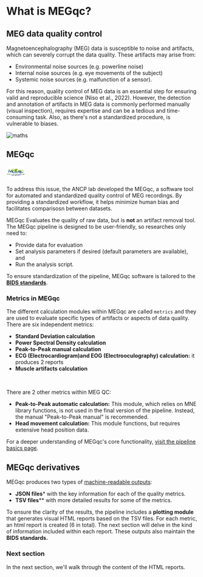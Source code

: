 # What is MEGqc?

## MEG data quality control
Magnetoencephalography (MEG) data is susceptible to  noise and artifacts, which can severely corrupt the data quality. These artifacts may arise from:
- Environmental noise sources (e.g. powerline noise)
- Internal noise sources (e.g. eye movements of the subject)
- Systemic noise sources (e.g. malfunction of a sensor).

For this reason, quality control of MEG data is an essential step for ensuring valid and reproducible science (Niso et al., 2022). However, the detection and annotation of artifacts in MEG data is commonly performed manually (visual inspection), requires expertise and can be a tedious and time-consuming task. Also, as there's not a standardized procedure, is vulnerable to biases.

<img src="https://media1.tenor.com/m/DCycRQnBpOYAAAAd/math-hmm.gif" alt="maths" width="250px">


## MEGqc
<img src="../static/MEGqc.png" alt="logo" width="50px">

To address this issue, the ANCP lab developed the MEGqc, a software tool for automated and standardized quality control of MEG recordings. By providing a standardized workflow, it helps minimize human bias and facilitates comparisosn between datasets.

MEGqc Evaluates the quality of raw data, but is **not** an artifact removal tool. The MEGqc pipeline is designed to be user-friendly, so researches only need to:
- Provide data for evaluation
- Set analysis parameters if desired (default parameters are available), and 
- Run the analysis script.

To ensure standardization of the pipeline, MEGqc software is tailored to the [**BIDS standards**](details.md).


### Metrics in MEGqc
The different  calculation modules within MEGqc are called `metrics` and they are used to evaluate specific types of artifacts or aspects of data quality. There are six independent metrics:
- **Standard Deviation calculation**
- **Power Spectral Density calculation**
- **Peak-to-Peak manual calculation**
- **ECG (Electrocardiogram)and EOG (Electrooculography) calculation:** it produces 2 reports
- **Muscle artifacts calculation**
<br>  


There are 2 other metrics within MEG QC:
- **Peak-to-Peak automatic calculation:** This module, which relies on MNE library functions, is not used in the final version of the pipeline. Instead, the manual "Peak-to-Peak manual" is recommended.
- **Head movement calculation:** This module functions, but requires extensive head position data.

For a deeper understanding of MEGqc's core functionality, [visit the pipeline basics page](details.md).



## MEGqc derivatives  
MEGqc produces two types of [machine-readable outputs](details.md):
- **JSON files*** with the key information for each of the quality metrics.
- **TSV files**** with more detailed results for some of the metrics.

To ensure the clarity of the results, the pipeline includes a **plotting module** that generates visual HTML reports based on the TSV files. For each metric, an html report is created (6 in total). The next section will delve in the kind of information included within each report. These outputs also maintain the **BIDS standards.**


### Next section
In the next section, we'll walk through the content of the HTML reports.      

        
